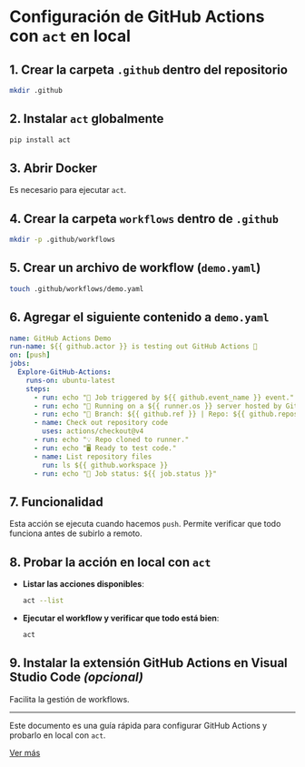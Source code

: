 # Configuración de GitHub Actions con `act` en local

## 1. Crear la carpeta `.github` dentro del repositorio
```sh
mkdir .github
```

## 2. Instalar `act` globalmente
```sh
pip install act
```

## 3. Abrir Docker  
Es necesario para ejecutar `act`.

## 4. Crear la carpeta `workflows` dentro de `.github`
```sh
mkdir -p .github/workflows
```

## 5. Crear un archivo de workflow (`demo.yaml`)
```sh
touch .github/workflows/demo.yaml
```

## 6. Agregar el siguiente contenido a `demo.yaml`
```yaml
name: GitHub Actions Demo
run-name: ${{ github.actor }} is testing out GitHub Actions 🚀
on: [push]
jobs:
  Explore-GitHub-Actions:
    runs-on: ubuntu-latest
    steps:
      - run: echo "🎉 Job triggered by ${{ github.event_name }} event."
      - run: echo "🐧 Running on a ${{ runner.os }} server hosted by GitHub."
      - run: echo "🔎 Branch: ${{ github.ref }} | Repo: ${{ github.repository }}"
      - name: Check out repository code
        uses: actions/checkout@v4
      - run: echo "💡 Repo cloned to runner."
      - run: echo "🖥️ Ready to test code."
      - name: List repository files
        run: ls ${{ github.workspace }}
      - run: echo "🍏 Job status: ${{ job.status }}"
```

## 7. Funcionalidad  
Esta acción se ejecuta cuando hacemos `push`. Permite verificar que todo funciona antes de subirlo a remoto.

## 8. Probar la acción en local con `act`
- **Listar las acciones disponibles**:
  ```sh
  act --list
  ```
- **Ejecutar el workflow y verificar que todo está bien**:
  ```sh
  act
  ```

## 9. Instalar la extensión **GitHub Actions** en Visual Studio Code *(opcional)*  
Facilita la gestión de workflows.

---

Este documento es una guía rápida para configurar GitHub Actions y probarlo en local con `act`. 

[Ver más](https://docs.github.com/es/actions/writing-workflows/quickstart)
